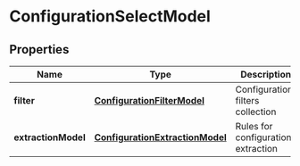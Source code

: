 

# ConfigurationSelectModel


## Properties

| Name | Type | Description | Notes |
|------------ | ------------- | ------------- | -------------|
|**filter** | [**ConfigurationFilterModel**](ConfigurationFilterModel.md) | Configuration filters collection |  [optional] |
|**extractionModel** | [**ConfigurationExtractionModel**](ConfigurationExtractionModel.md) | Rules for configurations extraction |  [optional] |



